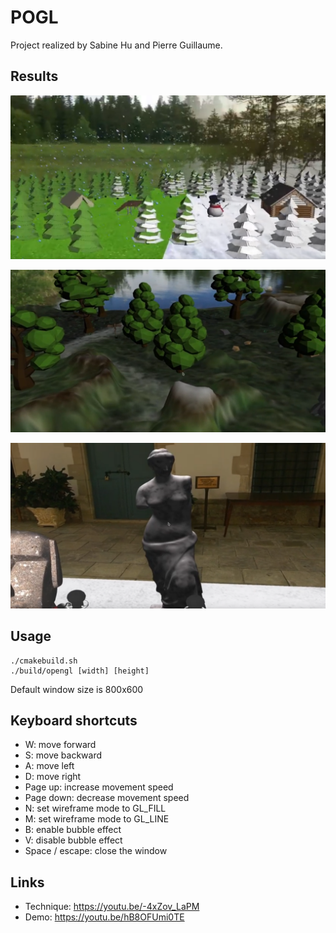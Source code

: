 # POGL

Project realized by Sabine Hu and Pierre Guillaume.

## Results

![plot](results/env_opengl.png)

![plot](results/forest_opengl.png)

![plot](results/opengl_venus.png)

## Usage
```shell
./cmakebuild.sh
./build/opengl [width] [height]
```

Default window size is 800x600

## Keyboard shortcuts
* W: move forward
* S: move backward
* A: move left
* D: move right
* Page up: increase movement speed
* Page down: decrease movement speed
* N: set wireframe mode to GL\_FILL
* M: set wireframe mode to GL\_LINE
* B: enable bubble effect
* V: disable bubble effect
* Space / escape: close the window

## Links
* Technique: https://youtu.be/-4xZov_LaPM
* Demo: https://youtu.be/hB8OFUmi0TE
